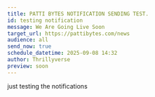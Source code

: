 ```yaml
---
title: PATTI BYTES NOTIFICATION SENDING TEST.
id: testing notification
message: We Are Going Live Soon
target_url: https://pattibytes.com/news
audience: all
send_now: true
schedule_datetime: 2025-09-08 14:32
author: Thrillyverse
preview: soon
---
```

j﻿ust testing the notifications